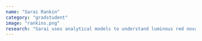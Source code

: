 ```yaml
---
name: "Sarai Rankin"
category: "gradstudent"
image: "rankins.png"
research: "Sarai uses analytical models to understand luminous red novae -- a new class of transients thought to arise from the common envelope ejection of binary systems."
---
```

